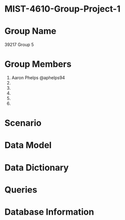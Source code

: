 # MIST-4610-Group-Project-1

# Group Name
39217 Group 5

# Group Members
1. Aaron Phelps @aphelps94
2.
3.
4.
5.
6.

# Scenario

# Data Model

# Data Dictionary

# Queries

# Database Information
